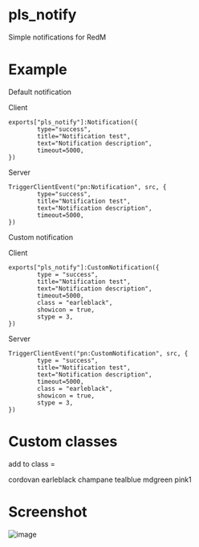# pls_notify

Simple notifications for RedM

# Example

Default notification

Client
```
exports["pls_notify"]:Notification({  
        type="success", 
        title="Notification test",
        text="Notification description", 
        timeout=5000,
}) 
```

Server
```
TriggerClientEvent("pn:Notification", src, {  
        type="success", 
        title="Notification test",
        text="Notification description", 
        timeout=5000,
})
```

Custom notification

Client
```
exports["pls_notify"]:CustomNotification({  
        type = "success",
        title="Notification test", 
        text="Notification description",
        timeout=5000,
        class = "earleblack",
        showicon = true,
        stype = 3, 
}) 
```

Server
```
TriggerClientEvent("pn:CustomNotification", src, {  
        type = "success",
        title="Notification test", 
        text="Notification description",
        timeout=5000,
        class = "earleblack",
        showicon = true,
        stype = 3, 
})
```

# Custom classes
add to class = 

cordovan
earleblack
champane
tealblue
mdgreen
pink1


# Screenshot

![image](https://user-images.githubusercontent.com/107623238/188313328-9cc1836d-c92c-4f1e-8023-aa5d033e769c.png)
